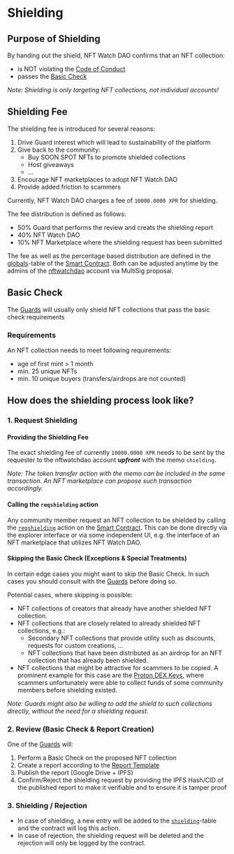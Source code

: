 # Shielding

## Purpose of Shielding

By handing out the shield, NFT Watch DAO confirms that an NFT collection:

- is NOT violating the [Code of Conduct](./code-of-conduct.md)
- passes the [Basic Check](./shielding.md#basic-check)

*Note: Shielding is only targeting NFT collections, not individual accounts!*

## Shielding Fee
The shielding fee is introduced for several reasons:

1. Drive Guard interest which will lead to sustainability of the platform
1. Give back to the community:
    - Buy SOON SPOT NFTs to promote shielded collections
    - Host giveaways
    - ...
1. Encourage NFT marketplaces to adopt NFT Watch DAO
1. Provide added friction to scammers

Currently, NFT Watch DAO charges a fee of `10000.0000 XPR` for shielding.

The fee distribution is defined as follows:

- 50% Guard that performs the review and creats the shielding report
- 40% NFT Watch DAO
- 10% NFT Marketplace where the shielding request has been submitted

The fee as well as the percentage based distribution are defined in the [globals](https://explorer.xprnetwork.org/account/nftwatchdao?loadContract=true&tab=Tables&account=nftwatchdao&scope=nftwatchdao&limit=100&table=globals)-table of the [Smart Contract](./smart-contract.md). Both can be adjusted anytime by the admins of the [nftwatchdao](https://explorer.xprnetwork.org/account/nftwatchdao) account via MultiSig proposal.

## Basic Check

The [Guards](./guards.md) will usually only shield NFT collections that pass the basic check requirements

### Requirements

An NFT collection needs to meet following requirements:

- age of first mint > 1 month
- min. 25 unique NFTs
- min. 10 unique buyers (transfers/airdrops are not counted)

## How does the shielding process look like?

### 1. Request Shielding

#### Providing the Shielding Fee
The exact shielding fee of currently `10000.0000 XPR` needs to be sent by the requester to the nftwatchdao account ***upfront*** with the memo `shielding`.

*Note: The token transfer action with the memo can be included in the same transaction. An NFT marketplace can propose such transaction accordingly.*

#### Calling the `reqshielding` action
Any community member request an NFT collection to be shielded by calling the [`reqshielding`](https://explorer.xprnetwork.org/account/nftwatchdao?loadContract=true&tab=Actions&account=nftwatchdao&scope=nftwatchdao&limit=100&action=reqshielding) action on the [Smart Contract](./smart-contract.md#public). This can be done directly via the explorer interface or via some independent UI, e.g. the interface of an NFT marketplace that utilizes NFT Watch DAO.

#### Skipping the Basic Check (Exceptions & Special Treatments)
In certain edge cases you might want to skip the Basic Check. In such cases you should consult with the [Guards](./guards.md) before doing so.

Potential cases, where skipping is possible:

- NFT collections of creators that already have another shielded NFT collection.
- NFT collections that are closely related to already shielded NFT collections, e.g.:
    - Secondary NFT collections that provide utility such as discounts, requests for custom creations, ...
    - NFT collections that have been distributed as an airdrop for an NFT collection that has already been shielded.
- NFT collections that might be attractive for scammers to be copied. A prominent example for this case are the [Proton DEX Keys](https://soon.market/collections/353512453544), where scammers unfortunately were able to collect funds of some community members before shielding existed.

*Note: Guards might also be willing to add the shield to such collections directly, without the need for a shielding request.*

### 2. Review (Basic Check & Report Creation) 

One of the [Guards](./guards.md) will:

1. Perform a Basic Check on the proposed NFT collection
1. Create a report according to the [Report Template](https://docs.google.com/spreadsheets/d/1iSVNuCF7yMAfQfR6yZ1VLHVxWM6PFCtaySH5Nf34rRw/edit#gid=0)
1. Publish the report (Google Drive + IPFS)
1. Confirm/Reject the shielding request by providing the IPFS Hash/CID of the published report to make it verifiable and to ensure it is tamper proof

### 3. Shielding / Rejection

- In case of shielding, a new entry will be added to the [`shielding`](https://explorer.xprnetwork.org/account/nftwatchdao?loadContract=true&tab=Tables&account=nftwatchdao&scope=nftwatchdao&limit=100&table=shielding)-table and the contract will log this action.
- In case of rejection, the shielding request will be deleted and the rejection will only be logged by the contract.